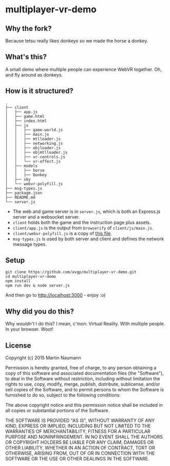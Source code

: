 # multiplayer-vr-demo

## Why the fork?

Because tetsu really likes donkeys so we made the horse a donkey.

## What's this?

A small demo where multiple people can experience WebVR together.
Oh, and fly around as donkeys.

## How is it structured?

```
.
├── client
│   ├── app.js
│   ├── game.html
│   ├── index.html
│   ├── js
│   │   ├── game-world.js
│   │   ├── main.js
│   │   ├── mtlloader.js
│   │   ├── networking.js
│   │   ├── objloader.js
│   │   ├── objmtlloader.js
│   │   ├── vr-controls.js
│   │   └── vr-effect.js
│   ├── models
│   │   ├── horse
│   │   ├── Donkey
│   ├── sky
│   └── webvr-polyfill.js
├── msg-types.js
├── package.json
├── README.md
└── server.js
```

* The web and game server is in `server.js`, which is both an Express.js server and a websocket server.
* `client` holds both the game and the instruction page plus assets.
* `client/app.js` is the output from `browserify` of `client/js/main.js`.
* `client/webvr-polyfill.js` is a copy of [this file](https://github.com/borismus/webvr-polyfill/blob/3f477966abd594f37914c925d165c8fc8b2f05da/build/webvr-polyfill.js).
* `msg-types.js` is used by both server and client and defines the network message types.

## Setup

```
git clone https://github.com/avgp/multiplayer-vr-demo.git
cd multiplayer-vr-demo
npm install
npm run dev & node server.js
```

And then go to [http://localhost:3000](http://localhost:3000) - enjoy :o)

## Why did you do this?

Why *wouldn't* I do this? I mean, c'mon: Virtual Reality. With multiple people. In your browser. Woot!

## License

Copyright (c) 2015 Martin Naumann

Permission is hereby granted, free of charge, to any person obtaining a copy
of this software and associated documentation files (the "Software"), to deal
in the Software without restriction, including without limitation the rights
to use, copy, modify, merge, publish, distribute, sublicense, and/or sell
copies of the Software, and to permit persons to whom the Software is
furnished to do so, subject to the following conditions:

The above copyright notice and this permission notice shall be included in
all copies or substantial portions of the Software.

THE SOFTWARE IS PROVIDED "AS IS", WITHOUT WARRANTY OF ANY KIND, EXPRESS OR
IMPLIED, INCLUDING BUT NOT LIMITED TO THE WARRANTIES OF MERCHANTABILITY,
FITNESS FOR A PARTICULAR PURPOSE AND NONINFRINGEMENT.  IN NO EVENT SHALL THE
AUTHORS OR COPYRIGHT HOLDERS BE LIABLE FOR ANY CLAIM, DAMAGES OR OTHER
LIABILITY, WHETHER IN AN ACTION OF CONTRACT, TORT OR OTHERWISE, ARISING FROM,
OUT OF OR IN CONNECTION WITH THE SOFTWARE OR THE USE OR OTHER DEALINGS IN
THE SOFTWARE.
